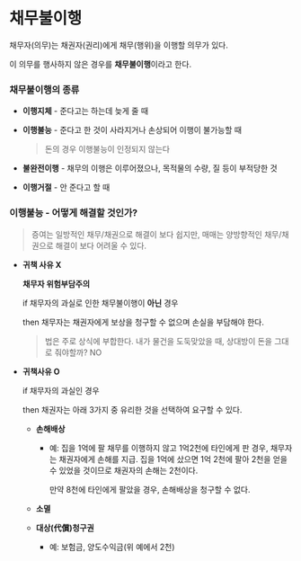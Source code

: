 # 채무불이행

채무자(의무)는 채권자(권리)에게 채무(행위)을 이행할 의무가 있다.

이 의무를 행사하지 않은 경우를 **채무불이행**이라고 한다.



### 채무불이행의 종류

- **이행지체** - 준다고는 하는데 늦게 줄 때

- **이행불능** - 준다고 한 것이 사라지거나 손상되어 이행이 불가능할 때

  > 돈의 경우 이행불능이 인정되지 않는다

- **불완전이행** - 채무의 이행은 이루어졌으나, 목적물의 수량, 질 등이 부적당한 것

- **이행거절** - 안 준다고 할 때



### 이행불능 - 어떻게 해결할 것인가?

> 증여는 일방적인 채무/채권으로 해결이 보다 쉽지만, 
> 매매는 양방향적인 채무/채권으로 해결이 보다 어려울 수 있다.

- **귀책 사유 X**

  **채무자 위험부담주의**

  if 채무자의 과실로 인한 채무불이행이 **아닌** 경우

  then 채무자는 채권자에게 보상을 청구할 수 없으며 손실을 부담해야 한다.

  > 법은 주로 상식에 부합한다. 내가 물건을 도둑맞았을 때, 상대방이 돈을 그대로 줘야할까? NO

- **귀책사유 O**

  if 채무자의 과실인 경우

  then 채권자는 아래 3가지 중 유리한 것을 선택하여 요구할 수 있다.

  - **손해배상**

    - 예: 집을 1억에 팔 채무를 이행하지 않고 1억2천에 타인에게 판 경우, 채무자는 채권자에게 손해를 지급. 집을 1억에 샀으면 1억 2천에 팔아 2천을 얻을 수 있었을 것이므로 채권자의 손해는 2천이다.

      만약 8천에 타인에게 팔았을 경우, 손해배상을 청구할 수 없다.

  - **소멸**

  - **대상(代償)청구권**

    - 예: 보험금, 양도수익금(위 예에서 2천)